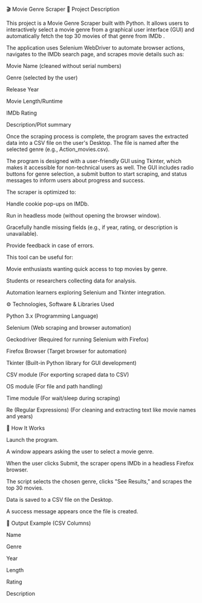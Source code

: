 
🎬 Movie Genre Scraper
📌 Project Description

This project is a Movie Genre Scraper built with Python. It allows users to interactively select a movie genre from a graphical user interface (GUI) and automatically fetch the top 30 movies of that genre from IMDb
.

The application uses Selenium WebDriver to automate browser actions, navigates to the IMDb search page, and scrapes movie details such as:

Movie Name (cleaned without serial numbers)

Genre (selected by the user)

Release Year

Movie Length/Runtime

IMDb Rating

Description/Plot summary

Once the scraping process is complete, the program saves the extracted data into a CSV file on the user's Desktop. The file is named after the selected genre (e.g., Action_movies.csv).

The program is designed with a user-friendly GUI using Tkinter, which makes it accessible for non-technical users as well. The GUI includes radio buttons for genre selection, a submit button to start scraping, and status messages to inform users about progress and success.

The scraper is optimized to:

Handle cookie pop-ups on IMDb.

Run in headless mode (without opening the browser window).

Gracefully handle missing fields (e.g., if year, rating, or description is unavailable).

Provide feedback in case of errors.

This tool can be useful for:

Movie enthusiasts wanting quick access to top movies by genre.

Students or researchers collecting data for analysis.

Automation learners exploring Selenium and Tkinter integration.

⚙️ Technologies, Software & Libraries Used

Python 3.x (Programming Language)

Selenium (Web scraping and browser automation)

Geckodriver (Required for running Selenium with Firefox)

Firefox Browser (Target browser for automation)

Tkinter (Built-in Python library for GUI development)

CSV module (For exporting scraped data to CSV)

OS module (For file and path handling)

Time module (For wait/sleep during scraping)

Re (Regular Expressions) (For cleaning and extracting text like movie names and years)

🚀 How It Works

Launch the program.

A window appears asking the user to select a movie genre.

When the user clicks Submit, the scraper opens IMDb in a headless Firefox browser.

The script selects the chosen genre, clicks "See Results," and scrapes the top 30 movies.

Data is saved to a CSV file on the Desktop.

A success message appears once the file is created.

📂 Output Example (CSV Columns)

Name

Genre

Year

Length

Rating

Description

